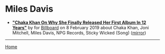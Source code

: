 # Miles Davis

 - [**"Chaka Khan On Why She Finally Released Her First Album In 12 Years"**](https://www.billboard.com/articles/news/8496614/chaka-khan-hello-happiness-interview) by  for [Billboard](https://www.billboard.com/) on 8 February 2019 about Chaka Khan, Joni Mitchell, Miles Davis, NPG Records, Sticky Wicked (Song) ([mirror](https://web.archive.org/web/*/https://www.billboard.com/articles/news/8496614/chaka-khan-hello-happiness-interview))

----

[Home](../)
